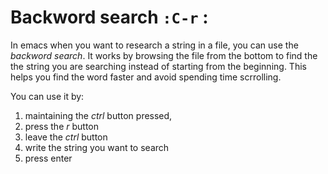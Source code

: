 # Backword search `:C-r` : 

In emacs when you want to research a string in a file, you can use the *backword search*. It works by browsing the file from the bottom to find the the string you are searching instead of starting from the beginning. This helps you find the word faster and avoid spending time scrrolling. 

You can use it by:
1. maintaining the *ctrl* button pressed,
2. press the *r* button  
3. leave the *ctrl* button
4. write the string you want to search
5. press enter
